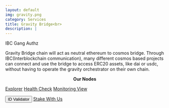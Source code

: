 ```yaml
---
layout: default
img: gravity.png
category: Services
title: Gravity Bridge<br>
description: |
---
```

<!-- <div class="col-8">
<span class="badge badge-primary" aria-label="Gravity <=> Osmosis | Gravity <=> Planq" data-balloon-pos="up">IBC Gang</span> 
<span class="badge badge-primary" aria-label="Gravity <=> Ethereum" data-balloon-pos="up">Relayer Ethereum</span> 
<span class="badge badge-primary" aria-label="Auto Compound" data-balloon-pos="up">Authz</span> 
</div> -->

<span  class="badge badge-primary" data-toggle="tooltip" data-html="true" title="<b>8ball <=> Osmosis <br> 8ball <=> Gravity <br> 8balll <=> Planq</b>">IBC Gang</span>
<span  class="badge badge-primary" data-toggle="tooltip" data-html="true" title="<b>enabled</b>">Authz</span>



Gravity Bridge chain will act as neutral ethereum to cosmos bridge. Through IBC(Interblockchain communication), many different cosmos based projects can connect and use the bridge to access ERC20 assets, like dai or usdc, without having to operate the gravity orchestrator on their own chain.

<p align="center"><b>Our Nodes </b></p>
<a href="https://gravity.explorers.guru/validator/gravityvaloper1ssduj8c0cc8kquljvw3ygq9hduvcysnf590lmz" class="btn btn-success margin-top-4" target="_blank">Explorer</a> 
<input type="text" id="clip_grav" value="gravityvaloper1ssduj8c0cc8kquljvw3ygq9hduvcysnf590lmz" hidden=true> 
<a href="https://health.roomit.xyz/status/gravity-bridge/" class="btn btn-info margin-top-4" target="_blank">Health Check</a> 
<a href="/pdf/RoomIT_GravityBridge-Grafana.pdf" class="btn btn-success margin-top-4">Monitoring View</a>

<button onclick="clip_grav_func()"  class="btn btn-warning margin-top-4">ID Validator</button>
<a href="https://explorer.tendermint.roomit.xyz/8ball/staking/8ballvaloper1999ptelp4fw8u9pgy5w2z2wpsy96xy3k2cg0uu" class="btn btn-success margin-top-4" target="_blank">Stake With Us</a>
